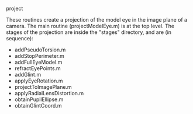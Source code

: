 project

These routines create a projection of the model eye in the image plane of a camera. The main routine (projectModelEye.m) is at the top level. The stages of the projection are inside the "stages" directory, and are (in sequence): 

- addPseudoTorsion.m- addStopPerimeter.m- addFullEyeModel.m- refractEyePoints.m- addGlint.m- applyEyeRotation.m- projectToImagePlane.m- applyRadialLensDistortion.m
- obtainPupilEllipse.m- obtainGlintCoord.m